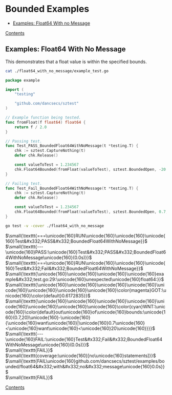 <!--- gotomd::Auto:: See github.com/dancsecs/gotomd **DO NOT MODIFY** -->

# Bounded Examples

- [Examples: Float64 With no Message](examples/bounded/README.md#examples-float64-with-no-message)

[Contents](../../README.md#contents)

## Examples: Float64 With No Message

This demonstrates that a float value is within the specified bounds.

<!--- gotomd::Bgn::file::./float64_with_no_message/example_test.go -->
```bash
cat ./float64_with_no_message/example_test.go
```

```go
package example

import (
    "testing"

    "github.com/dancsecs/sztest"
)

// Example function being tested.
func fromFloat(f float64) float64 {
    return f / 2.0
}

// Passing test.
func Test_PASS_BoundedFloat64WithNoMessage(t *testing.T) {
    chk := sztest.CaptureNothing(t)
    defer chk.Release()

    const valueToTest = 1.234567
    chk.Float64Bounded(fromFloat(valueToTest), sztest.BoundedOpen, -20.0, 20.0)
}

// Failing test.
func Test_Fail_BoundedFloat64WithNoMessage(t *testing.T) {
    chk := sztest.CaptureNothing(t)
    defer chk.Release()

    const valueToTest = 1.234567
    chk.Float64Bounded(fromFloat(valueToTest), sztest.BoundedOpen, 0.7, 20.0)
}
```
<!--- gotomd::End::file::./float64_with_no_message/example_test.go -->

<!--- gotomd::Bgn::tst::./float64_with_no_message/package -->
```bash
go test -v -cover ./float64_with_no_message
```

$\small{\texttt{===\unicode{160}RUN\unicode{160}\unicode{160}\unicode{160}Test&#x332;PASS&#x332;BoundedFloat64WithNoMessage}}$
<br>
$\small{\texttt{---\unicode{160}PASS:\unicode{160}Test&#x332;PASS&#x332;BoundedFloat64WithNoMessage\unicode{160}(0.0s)}}$
<br>
$\small{\texttt{===\unicode{160}RUN\unicode{160}\unicode{160}\unicode{160}Test&#x332;Fail&#x332;BoundedFloat64WithNoMessage}}$
<br>
$\small{\texttt{\unicode{160}\unicode{160}\unicode{160}\unicode{160}example&#x332;test.go:29:\unicode{160}unexpected\unicode{160}float64:}}$
<br>
$\small{\texttt{\unicode{160}\unicode{160}\unicode{160}\unicode{160}\unicode{160}\unicode{160}\unicode{160}\unicode{160}\color{magenta}GOT:\unicode{160}\color{default}0.6172835}}$
<br>
$\small{\texttt{\unicode{160}\unicode{160}\unicode{160}\unicode{160}\unicode{160}\unicode{160}\unicode{160}\unicode{160}\color{cyan}WNT:\unicode{160}\color{default}out\unicode{160}of\unicode{160}bounds:\unicode{160}(0.7,20)\unicode{160}-\unicode{160}{\unicode{160}want\unicode{160}|\unicode{160}0.7\unicode{160}<\unicode{160}want\unicode{160}<\unicode{160}20\unicode{160}}}}$
<br>
$\small{\texttt{---\unicode{160}FAIL:\unicode{160}Test&#x332;Fail&#x332;BoundedFloat64WithNoMessage\unicode{160}(0.0s)}}$
<br>
$\small{\texttt{FAIL}}$
<br>
$\small{\texttt{coverage:\unicode{160}[no\unicode{160}statements]}}$
<br>
$\small{\texttt{FAIL\unicode{160}github.com/dancsecs/sztest/examples/bounded/float64&#x332;with&#x332;no&#x332;message\unicode{160}0.0s}}$
<br>
$\small{\texttt{FAIL}}$
<br>
<!--- gotomd::End::tst::./float64_with_no_message/package -->

[Contents](../../README.md#contents)

